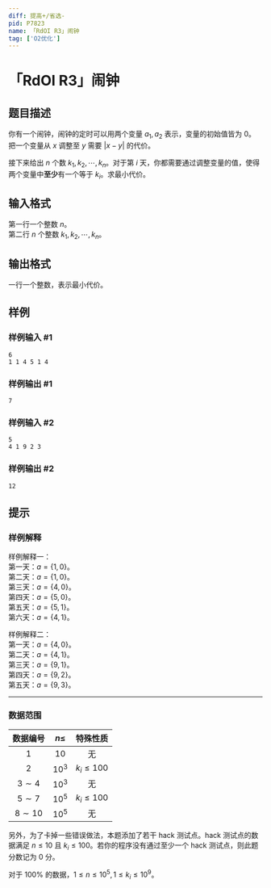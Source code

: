 ```yaml
---
diff: 提高+/省选-
pid: P7823
name: 「RdOI R3」闹钟
tag: ['O2优化']
---
```

# 「RdOI R3」闹钟
## 题目描述

你有一个闹钟，闹钟的定时可以用两个变量 $a_1,a_2$ 表示，变量的初始值皆为 $0$。把一个变量从 $x$ 调整至 $y$ 需要 $|x-y|$ 的代价。

接下来给出 $n$ 个数 $k_1,k_2,\cdots,k_n$。对于第 $i$ 天，你都需要通过调整变量的值，使得两个变量中**至少**有一个等于 $k_i$。求最小代价。
## 输入格式

第一行一个整数 $n$。  
第二行 $n$ 个整数 $k_1,k_2,\cdots,k_n$。
## 输出格式

一行一个整数，表示最小代价。
## 样例

### 样例输入 #1
```
6
1 1 4 5 1 4
```
### 样例输出 #1
```
7
```
### 样例输入 #2
```
5
4 1 9 2 3
```
### 样例输出 #2
```
12
```
## 提示

### 样例解释

样例解释一：  
第一天：$a=\{1,0\}$。  
第二天：$a=\{1,0\}$。  
第三天：$a=\{4,0\}$。  
第四天：$a=\{5,0\}$。  
第五天：$a=\{5,1\}$。  
第六天：$a=\{4,1\}$。  

样例解释二：  
第一天：$a=\{4,0\}$。  
第二天：$a=\{4,1\}$。  
第三天：$a=\{9,1\}$。  
第四天：$a=\{9,2\}$。  
第五天：$a=\{9,3\}$。 

---

### 数据范围

|数据编号|$n\le$|特殊性质|
|:-:|:-:|:-:|
|$1$|$10$|无|
|$2$|$10^3$|$k_i\le100$|
|$3\sim4$|$10^3$|无|
|$5\sim7$|$10^5$|$k_i\le100$|
|$8\sim10$|$10^5$|无|

另外，为了卡掉一些错误做法，本题添加了若干 hack 测试点。hack 测试点的数据满足 $n\le10$ 且 $k_i\le 100$。若你的程序没有通过至少一个 hack 测试点，则此题分数记为 $0$ 分。

对于 $100\%$ 的数据，$1\le n\le10^5,1\le k_i\le10^9$。
